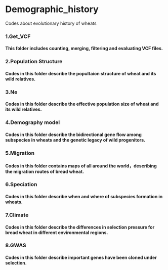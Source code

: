 # Demographic_history
Codes about evolutionary history of wheats

### 1.Get_VCF
#### This folder includes counting, merging, filtering and evaluating VCF files.

### 2.Population Structure
#### Codes in this folder describe the popultaion structure of wheat and its wild relatives.

### 3.Ne
#### Codes in this folder describe the effective population size of wheat and its wild relatives.

### 4.Demography model
#### Codes in this folder describe the bidirectional gene flow among subspecies in wheats and the genetic legacy of wild progenitors.

### 5.Migration
#### Codes in this folder contains maps of all around the world，describing the migration routes of bread wheat.

### 6.Speciation
#### Codes in this folder describe when and where of subspecies formation in wheats.

### 7.Climate
#### Codes in this folder describe the differences in selection pressure for bread wheat in different environmental regions.

### 8.GWAS
#### Codes in this folder describe important genes have been cloned under selection.
